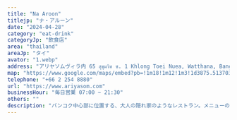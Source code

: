 ```yaml
---
title: "Na Aroon"
titlejp: "ナ・アルーン"
date: "2024-04-28"
category: "eat-drink"
categoryJp: "飲食店"
area: "thailand"
areaJp: "タイ"
avator: "1.webp"
address: "アリヤソムヴィラ内 65 สุขุมวิท ซ. 1 Khlong Toei Nuea, Watthana, Bangkok 10110"
map: "https://www.google.com/maps/embed?pb=!1m18!1m12!1m3!1d3875.5137034363042!2d100.54904701116335!3d13.747865997327926!2m3!1f0!2f0!3f0!3m2!1i1024!2i768!4f13.1!3m3!1m2!1s0x30e29ec280e8ad1d%3A0x798479d17c8e9618!2sNa%20Aroon!5e0!3m2!1sja!2sjp!4v1715487528329!5m2!1sja!2sjp"
telephone: "+66 2 254 8880"
url: "https://www.ariyasom.com"
businessHour: "毎日営業 07:00 ~ 21:30"
others: ""
description: "バンコク中心部に位置する、大人の隠れ家のようなレストラン。メニューの大部分がベジタリアンで、本格的なタイ料理が楽しめます。"
---
```

